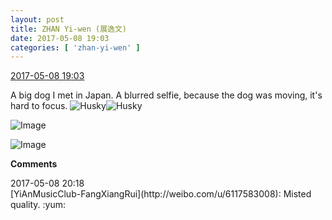 ```yaml
---
layout: post
title: ZHAN Yi-wen (展逸文)
date: 2017-05-08 19:03
categories: [ 'zhan-yi-wen' ]
---
```


<div class="weibo-info">
  <a href="http://weibo.com/6108090526/F2buFnNN6">2017-05-08 19:03</a>
</div>

A big dog I met in Japan. A blurred selfie, because the dog was moving, it's hard to focus. ![Husky](http://img.t.sinajs.cn/t4/appstyle/expression/ext/normal/74/moren_hashiqi_org.png)![Husky](http://img.t.sinajs.cn/t4/appstyle/expression/ext/normal/74/moren_hashiqi_org.png)

<!-- more -->

![Image](http://wx4.sinaimg.cn/mw690/006FmVn8gy1ffe5sa7zmuj30qo0v7jyh.jpg)

![Image](http://wx2.sinaimg.cn/mw690/006FmVn8gy1ffe5s8aj1jj30zk0qo4a3.jpg)

**Comments**

<div class="weibo-info">2017-05-08 20:18</div>
[YiAnMusicClub-FangXiangRui](http://weibo.com/u/6117583008): Misted quality. :yum:
